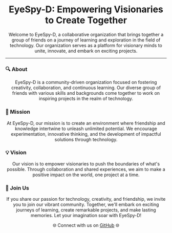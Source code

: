 <h1 align="center">EyeSpy-D: Empowering Visionaries to Create Together</h1>

<p align="center">
  Welcome to EyeSpy-D, a collaborative organization that brings together a group of friends on a journey of learning and exploration in the field of technology. Our organization serves as a platform for visionary minds to unite, innovate, and embark on exciting projects.
</p>

---

### 🔍 About

<p align="center">
  EyeSpy-D is a community-driven organization focused on fostering creativity, collaboration, and continuous learning. Our diverse group of friends with various skills and backgrounds come together to work on inspiring projects in the realm of technology.
</p>

### 🌟 Mission

<p align="center">
  At EyeSpy-D, our mission is to create an environment where friendship and knowledge intertwine to unleash unlimited potential. We encourage experimentation, innovative thinking, and the development of impactful solutions through technology.
</p>

### 💡 Vision

<p align="center">
  Our vision is to empower visionaries to push the boundaries of what's possible. Through collaboration and shared experiences, we aim to make a positive impact on the world, one project at a time.
</p>

### 🚀 Join Us

<p align="center">
  If you share our passion for technology, creativity, and friendship, we invite you to join our vibrant community. Together, we'll embark on exciting journeys of learning, create remarkable projects, and make lasting memories. Let your imagination soar with EyeSpy-D!
</p>

<p align="center">
  🌐 Connect with us on <a href="https://github.com/EyeSpy-D">GitHub</a> 🌐
</p>
